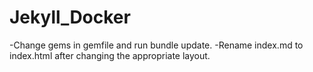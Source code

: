 # Jekyll_Docker

-Change gems in gemfile and run bundle update.
-Rename index.md to index.html after changing the appropriate layout.

